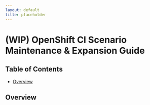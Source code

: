 ```yaml
---
layout: default
title: placeholder
---
```


# (WIP) OpenShift CI Scenario Maintenance & Expansion Guide<!-- omit from toc -->

## Table of Contents<!-- omit from toc -->
- [Overview](#overview)

## Overview